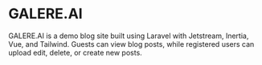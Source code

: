 # GALERE.AI

GALERE.AI is a demo blog site built using Laravel with Jetstream, Inertia, Vue, and Tailwind. Guests can view blog posts, while registered users can upload edit, delete, or create new posts.  
